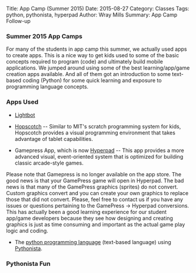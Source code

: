 Title: App Camp (Summer 2015)
Date: 2015-08-27
Category: Classes
Tags: python, pythonista, hyperpad
Author: Wray Mills
Summary: App Camp Follow-up

### Summer 2015 App Camps

For many of the students in app camp this summer, we actually used apps to create apps. This is a nice way to get kids used to some of the basic concepts required to program (code) and ultimately build mobile applications. We jumped around using some of the best learning/app/game creation apps available. And all of them got an introduction to some text-based coding (Python) for some quick learning and exposure to programming language concepts.

### Apps Used

 * [Lightbot](http://blog.techemstudios.com/tablet-app-lightbot.html)

 * [Hopscotch](https://www.gethopscotch.com) -- Similar to MIT's
   scratch programming system for kids,
   Hopscotch provides a visual programming environment that takes
   advantage of tablet capabilities.

 * Gamepress App, which is now [Hyperpad](https://itunes.apple.com/us/app/id886106438) -- This app provides a
   more advanced visual, event-oriented system that is optimized for
   building classic arcade-style games.

Please note that Gamepress is
   no longer available on the app store. The good news is that your GamePress game will open in
   Hyperpad. The bad news is that many of the GamePress graphics
   (sprites) do not convert. Custom graphics convert and you can
   create your own graphics to replace those that did not
   convert. Please, feel free to contact us if you have any issues or
   questions pertaining to the GamePress -> Hyperpad conversions. This
   has actually been a good learning experience for our student
   app/game developers because they see how designing and creating
   graphics is just as time consuming and important as the actual game
   play logic and coding.
    
 * The [python programming language](http://python.org) (text-based language) using
 [Pythonista](http://omz-software.com/pythonista/).


### Pythonista Fun

<script src="https://gist.github.com/wray/1f699e6240fb9b0a94a0.js"></script>
